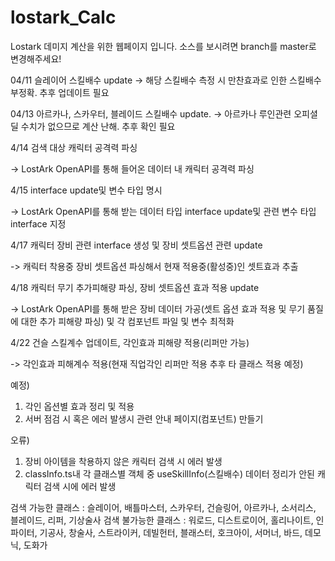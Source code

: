 # lostark_Calc 
Lostark 데미지 계산을 위한 웹페이지 입니다.
소스를 보시려면 branch를 master로 변경해주세요!

04/11 슬레이어 스킬배수 update
-> 해당 스킬배수 측정 시 만찬효과로 인한 스킬배수 부정확. 추후 업데이트 필요

04/13 아르카나, 스카우터, 블레이드 스킬배수 update.
-> 아르카나 루인관련 오피셜 딜 수치가 없으므로 계산 난해. 추후 확인 필요


4/14 검색 대상 캐릭터 공격력 파싱

-> LostArk OpenAPI를 통해 들어온 데이터 내 캐릭터 공격력 파싱

4/15 interface update및 변수 타입 명시

-> LostArk OpenAPI를 통해 받는 데이터 타입 interface update및 관련 변수 타입 interface 지정

4/17 캐릭터 장비 관련 interface 생성 및 장비 셋트옵션 관련 update

-> 캐릭터 착용중 장비 셋트옵션 파싱해서 현재 적용중(활성중)인 셋트효과 추출

4/18 캐릭터 무기 추가피해량 파싱, 장비 셋트옵션 효과 적용 update

-> LostArk OpenAPI를 통해 받은 장비 데이터 가공(셋트 옵션 효과 적용 및 무기 품질에 대한 추가 피해량 파싱) 및 각 컴포넌트 파일 및 변수 최적화

4/22 건슬 스킬계수 업데이트, 각인효과 피해량 적용(리퍼만 가능) 

-> 각인효과 피해계수 적용(현재 직업각인 리퍼만 적용 추후 타 클래스 적용 예정)

예정) 
  1. 각인 옵션별 효과 정리 및 적용
  2. 서버 점검 시 혹은 에러 발생시 관련 안내 페이지(컴포넌트) 만들기

오류)

  1. 장비 아이템을 착용하지 않은 캐릭터 검색 시 에러 발생
  2. classInfo.ts내 각 클래스별 객체 중 useSkillInfo(스킬배수) 데이터 정리가 안된 캐릭터 검색 시에 에러 발생
  
  
  검색 가능한 클래스 : 슬레이어, 배틀마스터, 스카우터, 건슬링어, 아르카나, 소서리스, 블레이드, 리퍼, 기상술사
  검색 불가능한 클래스 : 워로드, 디스트로이어, 홀리나이트, 인파이터, 기공사, 창술사, 스트라이커, 데빌헌터, 블래스터, 호크아이, 서머너, 바드, 데모닉, 도화가
